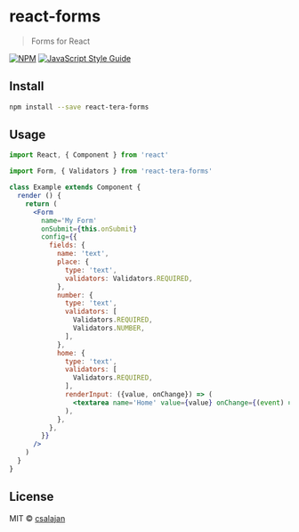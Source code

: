 # react-forms

> Forms for React

[![NPM](https://img.shields.io/npm/v/react-forms.svg)](https://www.npmjs.com/package/react-forms) [![JavaScript Style Guide](https://img.shields.io/badge/code_style-standard-brightgreen.svg)](https://standardjs.com)

## Install

```bash
npm install --save react-tera-forms
```

## Usage

```jsx
import React, { Component } from 'react'

import Form, { Validators } from 'react-tera-forms'

class Example extends Component {
  render () {
    return (
      <Form
        name='My Form'
        onSubmit={this.onSubmit}
        config={{
          fields: {
            name: 'text',
            place: {
              type: 'text',
              validators: Validators.REQUIRED,
            },
            number: {
              type: 'text',
              validators: [
                Validators.REQUIRED,
                Validators.NUMBER,
              ],
            },
            home: {
              type: 'text',
              validators: [
                Validators.REQUIRED,
              ],
              renderInput: ({value, onChange}) => (
                <textarea name='Home' value={value} onChange={(event) => onChange('home', event.target.value)} />
              ),
            },
          },
        }}
      />
    )
  }
}
```

## License

MIT © [csalajan](https://github.com/csalajan)
